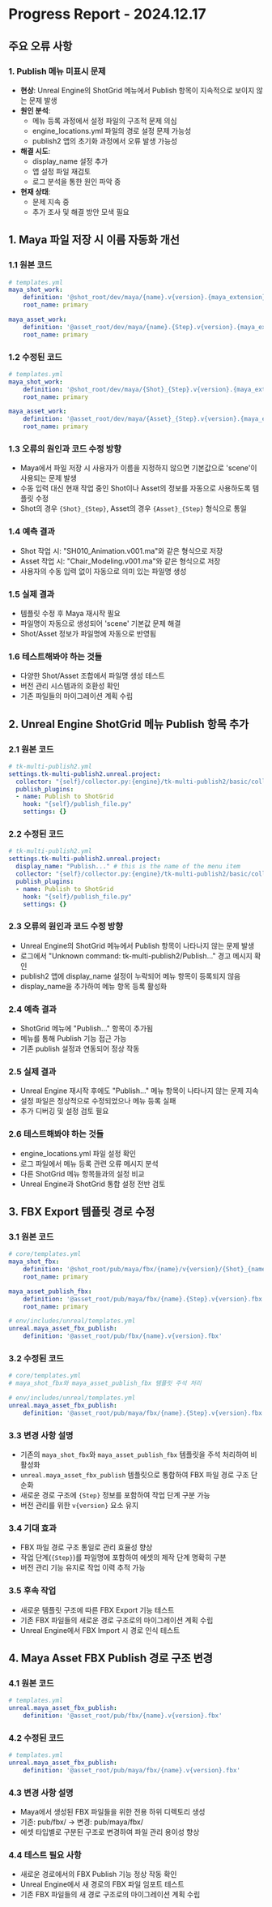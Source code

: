 # Progress Report - 2024.12.17

## 주요 오류 사항

### 1. Publish 메뉴 미표시 문제
- **현상**: Unreal Engine의 ShotGrid 메뉴에서 Publish 항목이 지속적으로 보이지 않는 문제 발생
- **원인 분석**: 
  - 메뉴 등록 과정에서 설정 파일의 구조적 문제 의심
  - engine_locations.yml 파일의 경로 설정 문제 가능성
  - publish2 앱의 초기화 과정에서 오류 발생 가능성
- **해결 시도**:
  - display_name 설정 추가
  - 앱 설정 파일 재검토
  - 로그 분석을 통한 원인 파악 중
- **현재 상태**: 
  - 문제 지속 중
  - 추가 조사 및 해결 방안 모색 필요

## 1. Maya 파일 저장 시 이름 자동화 개선

### 1.1 원본 코드
```yaml
# templates.yml
maya_shot_work:
    definition: '@shot_root/dev/maya/{name}.v{version}.{maya_extension}'
    root_name: primary

maya_asset_work:
    definition: '@asset_root/dev/maya/{name}.{Step}.v{version}.{maya_extension}'
    root_name: primary
```

### 1.2 수정된 코드
```yaml
# templates.yml
maya_shot_work:
    definition: '@shot_root/dev/maya/{Shot}_{Step}.v{version}.{maya_extension}'
    root_name: primary

maya_asset_work:
    definition: '@asset_root/dev/maya/{Asset}_{Step}.v{version}.{maya_extension}'
    root_name: primary
```

### 1.3 오류의 원인과 코드 수정 방향
- Maya에서 파일 저장 시 사용자가 이름을 지정하지 않으면 기본값으로 'scene'이 사용되는 문제 발생
- 수동 입력 대신 현재 작업 중인 Shot이나 Asset의 정보를 자동으로 사용하도록 템플릿 수정
- Shot의 경우 `{Shot}_{Step}`, Asset의 경우 `{Asset}_{Step}` 형식으로 통일

### 1.4 예측 결과
- Shot 작업 시: "SH010_Animation.v001.ma"와 같은 형식으로 저장
- Asset 작업 시: "Chair_Modeling.v001.ma"와 같은 형식으로 저장
- 사용자의 수동 입력 없이 자동으로 의미 있는 파일명 생성

### 1.5 실제 결과
- 템플릿 수정 후 Maya 재시작 필요
- 파일명이 자동으로 생성되어 'scene' 기본값 문제 해결
- Shot/Asset 정보가 파일명에 자동으로 반영됨

### 1.6 테스트해봐야 하는 것들
- 다양한 Shot/Asset 조합에서 파일명 생성 테스트
- 버전 관리 시스템과의 호환성 확인
- 기존 파일들의 마이그레이션 계획 수립

## 2. Unreal Engine ShotGrid 메뉴 Publish 항목 추가

### 2.1 원본 코드
```yaml
# tk-multi-publish2.yml
settings.tk-multi-publish2.unreal.project:
  collector: "{self}/collector.py:{engine}/tk-multi-publish2/basic/collector.py"
  publish_plugins:
  - name: Publish to ShotGrid
    hook: "{self}/publish_file.py"
    settings: {}
```

### 2.2 수정된 코드
```yaml
# tk-multi-publish2.yml
settings.tk-multi-publish2.unreal.project:
  display_name: "Publish..." # this is the name of the menu item
  collector: "{self}/collector.py:{engine}/tk-multi-publish2/basic/collector.py"
  publish_plugins:
  - name: Publish to ShotGrid
    hook: "{self}/publish_file.py"
    settings: {}
```

### 2.3 오류의 원인과 코드 수정 방향
- Unreal Engine의 ShotGrid 메뉴에서 Publish 항목이 나타나지 않는 문제 발생
- 로그에서 "Unknown command: tk-multi-publish2/Publish..." 경고 메시지 확인
- publish2 앱에 display_name 설정이 누락되어 메뉴 항목이 등록되지 않음
- display_name을 추가하여 메뉴 항목 등록 활성화

### 2.4 예측 결과
- ShotGrid 메뉴에 "Publish..." 항목이 추가됨
- 메뉴를 통해 Publish 기능 접근 가능
- 기존 publish 설정과 연동되어 정상 작동

### 2.5 실제 결과
- Unreal Engine 재시작 후에도 "Publish..." 메뉴 항목이 나타나지 않는 문제 지속
- 설정 파일은 정상적으로 수정되었으나 메뉴 등록 실패
- 추가 디버깅 및 설정 검토 필요

### 2.6 테스트해봐야 하는 것들
- engine_locations.yml 파일 설정 확인
- 로그 파일에서 메뉴 등록 관련 오류 메시지 분석
- 다른 ShotGrid 메뉴 항목들과의 설정 비교
- Unreal Engine과 ShotGrid 통합 설정 전반 검토

## 3. FBX Export 템플릿 경로 수정

### 3.1 원본 코드
```yaml
# core/templates.yml
maya_shot_fbx:
    definition: '@shot_root/pub/maya/fbx/{name}/v{version}/{Shot}_{name}_v{version}.fbx'
    root_name: primary

maya_asset_publish_fbx:
    definition: '@asset_root/pub/maya/fbx/{name}.{Step}.v{version}.fbx'
    root_name: primary

# env/includes/unreal/templates.yml
unreal.maya_asset_fbx_publish:
    definition: '@asset_root/pub/fbx/{name}.v{version}.fbx'
```

### 3.2 수정된 코드
```yaml
# core/templates.yml
# maya_shot_fbx와 maya_asset_publish_fbx 템플릿 주석 처리

# env/includes/unreal/templates.yml
unreal.maya_asset_fbx_publish:
    definition: '@asset_root/pub/maya/fbx/{name}.{Step}.v{version}.fbx'
```

### 3.3 변경 사항 설명
- 기존의 `maya_shot_fbx`와 `maya_asset_publish_fbx` 템플릿을 주석 처리하여 비활성화
- `unreal.maya_asset_fbx_publish` 템플릿으로 통합하여 FBX 파일 경로 구조 단순화
- 새로운 경로 구조에 `{Step}` 정보를 포함하여 작업 단계 구분 가능
- 버전 관리를 위한 `v{version}` 요소 유지

### 3.4 기대 효과
- FBX 파일 경로 구조 통일로 관리 효율성 향상
- 작업 단계(`{Step}`)를 파일명에 포함하여 에셋의 제작 단계 명확히 구분
- 버전 관리 기능 유지로 작업 이력 추적 가능

### 3.5 후속 작업
- 새로운 템플릿 구조에 따른 FBX Export 기능 테스트
- 기존 FBX 파일들의 새로운 경로 구조로의 마이그레이션 계획 수립
- Unreal Engine에서 FBX Import 시 경로 인식 테스트

## 4. Maya Asset FBX Publish 경로 구조 변경

### 4.1 원본 코드
```yaml
# templates.yml
unreal.maya_asset_fbx_publish:
    definition: '@asset_root/pub/fbx/{name}.v{version}.fbx'
```

### 4.2 수정된 코드
```yaml
# templates.yml
unreal.maya_asset_fbx_publish:
    definition: '@asset_root/pub/maya/fbx/{name}.v{version}.fbx'
```

### 4.3 변경 사항 설명
- Maya에서 생성된 FBX 파일들을 위한 전용 하위 디렉토리 생성
- 기존: pub/fbx/ → 변경: pub/maya/fbx/
- 에셋 타입별로 구분된 구조로 변경하여 파일 관리 용이성 향상

### 4.4 테스트 필요 사항
- 새로운 경로에서의 FBX Publish 기능 정상 작동 확인
- Unreal Engine에서 새 경로의 FBX 파일 임포트 테스트
- 기존 FBX 파일들의 새 경로 구조로의 마이그레이션 계획 수립
